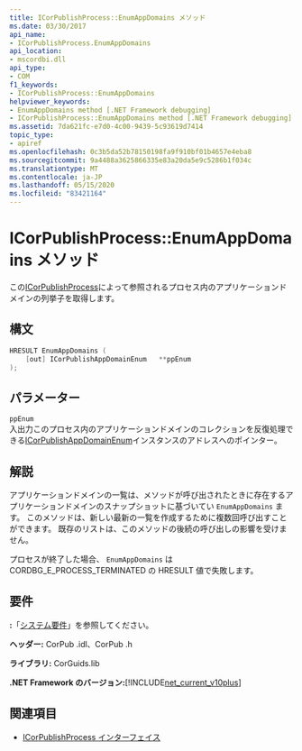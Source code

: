 ```yaml
---
title: ICorPublishProcess::EnumAppDomains メソッド
ms.date: 03/30/2017
api_name:
- ICorPublishProcess.EnumAppDomains
api_location:
- mscordbi.dll
api_type:
- COM
f1_keywords:
- ICorPublishProcess::EnumAppDomains
helpviewer_keywords:
- EnumAppDomains method [.NET Framework debugging]
- ICorPublishProcess::EnumAppDomains method [.NET Framework debugging]
ms.assetid: 7da621fc-e7d0-4c00-9439-5c93619d7414
topic_type:
- apiref
ms.openlocfilehash: 0c3b5da52b78150198fa9f910bf01b4657e4eba8
ms.sourcegitcommit: 9a4488a3625866335e83a20da5e9c5286b1f034c
ms.translationtype: MT
ms.contentlocale: ja-JP
ms.lasthandoff: 05/15/2020
ms.locfileid: "83421164"
---
```

# <a name="icorpublishprocessenumappdomains-method"></a>ICorPublishProcess::EnumAppDomains メソッド
この[ICorPublishProcess](icorpublishprocess-interface.md)によって参照されるプロセス内のアプリケーションドメインの列挙子を取得します。  
  
## <a name="syntax"></a>構文  
  
```cpp  
HRESULT EnumAppDomains (  
    [out] ICorPublishAppDomainEnum   **ppEnum  
);  
```  
  
## <a name="parameters"></a>パラメーター  
 `ppEnum`  
 入出力このプロセス内のアプリケーションドメインのコレクションを反復処理できる[ICorPublishAppDomainEnum](icorpublishappdomainenum-interface.md)インスタンスのアドレスへのポインター。  
  
## <a name="remarks"></a>解説  
 アプリケーションドメインの一覧は、メソッドが呼び出されたときに存在するアプリケーションドメインのスナップショットに基づいてい `EnumAppDomains` ます。 このメソッドは、新しい最新の一覧を作成するために複数回呼び出すことができます。 既存のリストは、このメソッドの後続の呼び出しの影響を受けません。  
  
 プロセスが終了した場合、 `EnumAppDomains` は CORDBG_E_PROCESS_TERMINATED の HRESULT 値で失敗します。  
  
## <a name="requirements"></a>要件  
 **:**「[システム要件](../../get-started/system-requirements.md)」を参照してください。  
  
 **ヘッダー:** CorPub .idl、CorPub .h  
  
 **ライブラリ:** CorGuids.lib  
  
 **.NET Framework のバージョン:**[!INCLUDE[net_current_v10plus](../../../../includes/net-current-v10plus-md.md)]  
  
## <a name="see-also"></a>関連項目

- [ICorPublishProcess インターフェイス](icorpublishprocess-interface.md)
